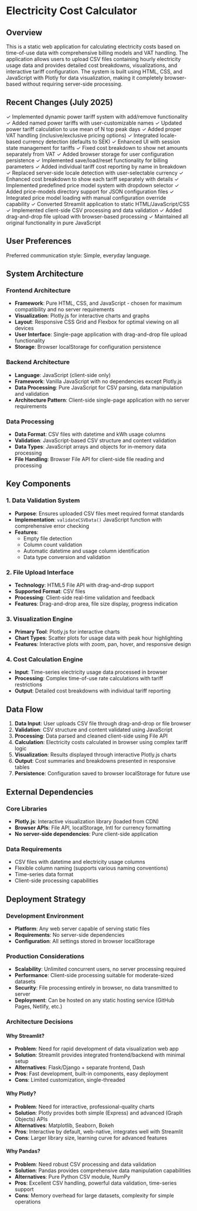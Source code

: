 # Electricity Cost Calculator

## Overview

This is a static web application for calculating electricity costs based on time-of-use data with comprehensive billing models and VAT handling. The application allows users to upload CSV files containing hourly electricity usage data and provides detailed cost breakdowns, visualizations, and interactive tariff configuration. The system is built using HTML, CSS, and JavaScript with Plotly for data visualization, making it completely browser-based without requiring server-side processing.

## Recent Changes (July 2025)

✓ Implemented dynamic power tariff system with add/remove functionality
✓ Added named power tariffs with user-customizable names
✓ Updated power tariff calculation to use mean of N top peak days
✓ Added proper VAT handling (inclusive/exclusive pricing options)
✓ Integrated locale-based currency detection (defaults to SEK)
✓ Enhanced UI with session state management for tariffs
✓ Fixed cost breakdown to show net amounts separately from VAT
✓ Added browser storage for user configuration persistence
✓ Implemented save/load/reset functionality for billing parameters
✓ Added individual tariff cost reporting by name in breakdown
✓ Replaced server-side locale detection with user-selectable currency
✓ Enhanced cost breakdown to show each tariff separately with details
✓ Implemented predefined price model system with dropdown selector
✓ Added price-models directory support for JSON configuration files
✓ Integrated price model loading with manual configuration override capability
✓ Converted Streamlit application to static HTML/JavaScript/CSS
✓ Implemented client-side CSV processing and data validation
✓ Added drag-and-drop file upload with browser-based processing
✓ Maintained all original functionality in pure JavaScript

## User Preferences

Preferred communication style: Simple, everyday language.

## System Architecture

### Frontend Architecture
- **Framework**: Pure HTML, CSS, and JavaScript - chosen for maximum compatibility and no server requirements
- **Visualization**: Plotly.js for interactive charts and graphs
- **Layout**: Responsive CSS Grid and Flexbox for optimal viewing on all devices
- **User Interface**: Single-page application with drag-and-drop file upload functionality
- **Storage**: Browser localStorage for configuration persistence

### Backend Architecture
- **Language**: JavaScript (client-side only)
- **Framework**: Vanilla JavaScript with no dependencies except Plotly.js
- **Data Processing**: Pure JavaScript for CSV parsing, data manipulation and validation
- **Architecture Pattern**: Client-side single-page application with no server requirements

### Data Processing
- **Data Format**: CSV files with datetime and kWh usage columns
- **Validation**: JavaScript-based CSV structure and content validation
- **Data Types**: JavaScript arrays and objects for in-memory data processing
- **File Handling**: Browser File API for client-side file reading and processing

## Key Components

### 1. Data Validation System
- **Purpose**: Ensures uploaded CSV files meet required format standards
- **Implementation**: `validateCSVData()` JavaScript function with comprehensive error checking
- **Features**: 
  - Empty file detection
  - Column count validation
  - Automatic datetime and usage column identification
  - Data type conversion and validation

### 2. File Upload Interface
- **Technology**: HTML5 File API with drag-and-drop support
- **Supported Format**: CSV files
- **Processing**: Client-side real-time validation and feedback
- **Features**: Drag-and-drop area, file size display, progress indication

### 3. Visualization Engine
- **Primary Tool**: Plotly.js for interactive charts
- **Chart Types**: Scatter plots for usage data with peak hour highlighting
- **Features**: Interactive plots with zoom, pan, hover, and responsive design

### 4. Cost Calculation Engine
- **Input**: Time-series electricity usage data processed in browser
- **Processing**: Complex time-of-use rate calculations with tariff restrictions
- **Output**: Detailed cost breakdowns with individual tariff reporting

## Data Flow

1. **Data Input**: User uploads CSV file through drag-and-drop or file browser
2. **Validation**: CSV structure and content validated using JavaScript
3. **Processing**: Data parsed and cleaned client-side using File API
4. **Calculation**: Electricity costs calculated in browser using complex tariff logic
5. **Visualization**: Results displayed through interactive Plotly.js charts
6. **Output**: Cost summaries and breakdowns presented in responsive tables
7. **Persistence**: Configuration saved to browser localStorage for future use

## External Dependencies

### Core Libraries
- **Plotly.js**: Interactive visualization library (loaded from CDN)
- **Browser APIs**: File API, localStorage, Intl for currency formatting
- **No server-side dependencies**: Pure client-side application

### Data Requirements
- CSV files with datetime and electricity usage columns
- Flexible column naming (supports various naming conventions)
- Time-series data format
- Client-side processing capabilities

## Deployment Strategy

### Development Environment
- **Platform**: Any web server capable of serving static files
- **Requirements**: No server-side dependencies
- **Configuration**: All settings stored in browser localStorage

### Production Considerations
- **Scalability**: Unlimited concurrent users, no server processing required
- **Performance**: Client-side processing suitable for moderate-sized datasets
- **Security**: File processing entirely in browser, no data transmitted to server
- **Deployment**: Can be hosted on any static hosting service (GitHub Pages, Netlify, etc.)

### Architecture Decisions

#### Why Streamlit?
- **Problem**: Need for rapid development of data visualization web app
- **Solution**: Streamlit provides integrated frontend/backend with minimal setup
- **Alternatives**: Flask/Django + separate frontend, Dash
- **Pros**: Fast development, built-in components, easy deployment
- **Cons**: Limited customization, single-threaded

#### Why Plotly?
- **Problem**: Need for interactive, professional-quality charts
- **Solution**: Plotly provides both simple (Express) and advanced (Graph Objects) APIs
- **Alternatives**: Matplotlib, Seaborn, Bokeh
- **Pros**: Interactive by default, web-native, integrates well with Streamlit
- **Cons**: Larger library size, learning curve for advanced features

#### Why Pandas?
- **Problem**: Need robust CSV processing and data validation
- **Solution**: Pandas provides comprehensive data manipulation capabilities
- **Alternatives**: Pure Python CSV module, NumPy
- **Pros**: Excellent CSV handling, powerful data validation, time-series support
- **Cons**: Memory overhead for large datasets, complexity for simple operations